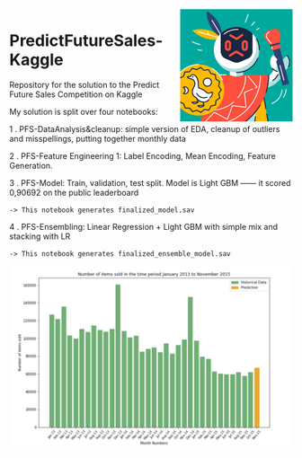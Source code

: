 <img src="images\competition_logo.jpg" alt="competition_logo" width=200px height="auto" align="right">

# PredictFutureSales-Kaggle

Repository for the solution to the Predict Future Sales Competition on Kaggle


My solution is split over four notebooks:

1 . PFS-DataAnalysis&cleanup: simple version of EDA, cleanup of outliers and misspellings, putting together monthly data

2 . PFS-Feature Engineering 1: Label Encoding, Mean Encoding, Feature Generation.

3 . PFS-Model: Train, validation, test split. Model is Light GBM —— it scored 0,90692 on the public leaderboard
    
    -> This notebook generates finalized_model.sav
    
4 . PFS-Ensembling: Linear Regression + Light GBM with simple mix and stacking with LR
    
    -> This notebook generates finalized_ensemble_model.sav
    
<img src="images\MonthlySalesWithPrediction.jpg" alt="Monthly Sales with Prediction" align="center">
